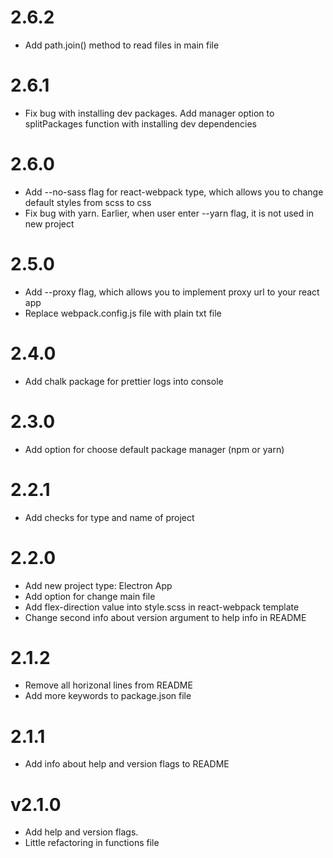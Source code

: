 # 2.6.2

- Add path.join() method to read files in main file

# 2.6.1

- Fix bug with installing dev packages. Add manager option to splitPackages function with installing dev dependencies

# 2.6.0

- Add --no-sass flag for react-webpack type, which allows you to change default styles from scss to css
- Fix bug with yarn. Earlier, when user enter --yarn flag, it is not used in new project

# 2.5.0

- Add --proxy flag, which allows you to implement proxy url to your react app
- Replace webpack.config.js file with plain txt file

# 2.4.0

- Add chalk package for prettier logs into console

# 2.3.0

- Add option for choose default package manager (npm or yarn)

# 2.2.1

- Add checks for type and name of project

# 2.2.0

- Add new project type: Electron App
- Add option for change main file
- Add flex-direction value into style.scss in react-webpack template
- Change second info about version argument to help info in README

# 2.1.2

- Remove all horizonal lines from README
- Add more keywords to package.json file

# 2.1.1

- Add info about help and version flags to README

# v2.1.0

- Add help and version flags.
- Little refactoring in functions file

